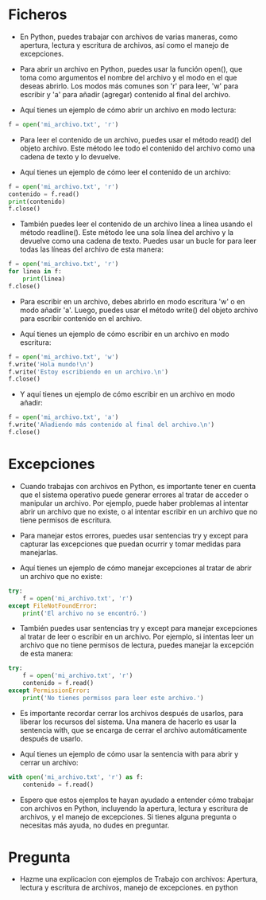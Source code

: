 # Ficheros

- En Python, puedes trabajar con archivos de varias maneras, como apertura, lectura y escritura de archivos, así como el manejo de excepciones.

- Para abrir un archivo en Python, puedes usar la función open(), que toma como argumentos el nombre del archivo y el modo en el que deseas abrirlo. Los modos más comunes son 'r' para leer, 'w' para escribir y 'a' para añadir (agregar) contenido al final del archivo.

- Aquí tienes un ejemplo de cómo abrir un archivo en modo lectura:

```python
f = open('mi_archivo.txt', 'r')
```

- Para leer el contenido de un archivo, puedes usar el método read() del objeto archivo. Este método lee todo el contenido del archivo como una cadena de texto y lo devuelve.

- Aquí tienes un ejemplo de cómo leer el contenido de un archivo:

```python
f = open('mi_archivo.txt', 'r')
contenido = f.read()
print(contenido)
f.close()
```

- También puedes leer el contenido de un archivo línea a línea usando el método readline(). Este método lee una sola línea del archivo y la devuelve como una cadena de texto. Puedes usar un bucle for para leer todas las líneas del archivo de esta manera:

```python
f = open('mi_archivo.txt', 'r')
for linea in f:
    print(linea)
f.close()
```

- Para escribir en un archivo, debes abrirlo en modo escritura 'w' o en modo añadir 'a'. Luego, puedes usar el método write() del objeto archivo para escribir contenido en el archivo.

- Aquí tienes un ejemplo de cómo escribir en un archivo en modo escritura:

```python
f = open('mi_archivo.txt', 'w')
f.write('Hola mundo!\n')
f.write('Estoy escribiendo en un archivo.\n')
f.close()
```

- Y aquí tienes un ejemplo de cómo escribir en un archivo en modo añadir:

```python
f = open('mi_archivo.txt', 'a')
f.write('Añadiendo más contenido al final del archivo.\n')
f.close()
```

# Excepciones 

- Cuando trabajas con archivos en Python, es importante tener en cuenta que el sistema operativo puede generar errores al tratar de acceder o manipular un archivo. Por ejemplo, puede haber problemas al intentar abrir un archivo que no existe, o al intentar escribir en un archivo que no tiene permisos de escritura.

- Para manejar estos errores, puedes usar sentencias try y except para capturar las excepciones que puedan ocurrir y tomar medidas para manejarlas.

- Aquí tienes un ejemplo de cómo manejar excepciones al tratar de abrir un archivo que no existe:

```python
try:
    f = open('mi_archivo.txt', 'r')
except FileNotFoundError:
    print('El archivo no se encontró.')
```

- También puedes usar sentencias try y except para manejar excepciones al tratar de leer o escribir en un archivo. Por ejemplo, si intentas leer un archivo que no tiene permisos de lectura, puedes manejar la excepción de esta manera:

```python
try:
    f = open('mi_archivo.txt', 'r')
    contenido = f.read()
except PermissionError:
    print('No tienes permisos para leer este archivo.')   
```
- Es importante recordar cerrar los archivos después de usarlos, para liberar los recursos del sistema. Una manera de hacerlo es usar la sentencia with, que se encarga de cerrar el archivo automáticamente después de usarlo.

- Aquí tienes un ejemplo de cómo usar la sentencia with para abrir y cerrar un archivo:

```python
with open('mi_archivo.txt', 'r') as f:
    contenido = f.read()
```
- Espero que estos ejemplos te hayan ayudado a entender cómo trabajar con archivos en Python, incluyendo la apertura, lectura y escritura de archivos, y el manejo de excepciones. Si tienes alguna pregunta o necesitas más ayuda, no dudes en preguntar.

# Pregunta
- Hazme una explicacion con ejemplos de Trabajo con archivos: Apertura, lectura y escritura de archivos, manejo de excepciones. en python